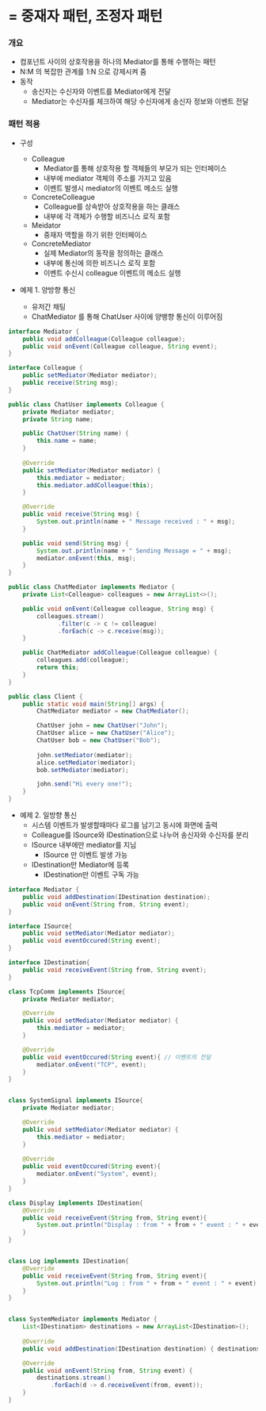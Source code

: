 # = 중재자 패턴, 조정자 패턴

### 개요
- 컴포넌트 사이의 상호작용을 하나의 Mediator를 통해 수행하는 패턴
- N:M 의 복잡한 관계를 1:N 으로 강제시켜 줌
- 동작
  - 송신자는 수신자와 이벤트를 Mediator에게 전달
  - Mediator는 수신자를 체크하여 해당 수신자에게 송신자 정보와 이벤트 전달


### 패턴 적용
- 구성
  - Colleague
    - Mediator를 통해 상호작용 할 객체들의 부모가 되는 인터페이스
    - 내부에 mediator 객체의 주소를 가지고 있음
    - 이벤트 발생시 mediator의 이벤트 메소드 실행
  - ConcreteColleague
    - Colleague를 상속받아 상호작용을 하는 클래스
    - 내부에 각 객체가 수행할 비즈니스 로직 포함
  - Meidator
    - 중재자 역할을 하기 위한 인터페이스
  - ConcreteMediator
    - 실제 Mediator의 동작을 정의하는 클래스
    - 내부에 통신에 의한 비즈니스 로직 포함
    - 이벤트 수신시 colleague 이벤트의 메소드 실행

- 예제 1. 양방향 통신
  - 유저간 채팅
  - ChatMediator 를 통해 ChatUser 사이에 양뱅향 통신이 이루어짐
  
```java
interface Mediator {
    public void addColleague(Colleague colleague);
    public void onEvent(Colleague colleague, String event);
}

interface Colleague {
    public setMediator(Mediator mediator);
    public receive(String msg);
}

public class ChatUser implements Colleague {
    private Mediator mediator;
    private String name;

    public ChatUser(String name) {
        this.name = name;
    }
    
    @Override
    public setMediator(Mediator mediator) {
        this.mediator = mediator;
        this.mediator.addColleague(this);
    }

    @Override
    public void receive(String msg) {
        System.out.println(name + " Message received : " + msg);
    }

    public void send(String msg) {
        System.out.println(name + " Sending Message = " + msg);
        mediator.onEvent(this, msg);
    }
}

public class ChatMediator implements Mediator {
    private List<Colleague> colleagues = new ArrayList<>();

    public void onEvent(Colleague colleague, String msg) {
        colleagues.stream()
              .filter(c -> c != colleague)
              .forEach(c -> c.receive(msg));
    }

    public ChatMediator addColleague(Colleague colleague) {
        colleagues.add(colleague);
        return this;
    }
}

public class Client {
    public static void main(String[] args) {
        ChatMediator mediator = new ChatMediator();

        ChatUser john = new ChatUser("John");
        ChatUser alice = new ChatUser("Alice");
        ChatUser bob = new ChatUser("Bob");
        
        john.setMediator(mediator);
        alice.setMediator(mediator);
        bob.setMediator(mediator);

        john.send("Hi every one!");
    }
}
```
  
    
    
- 예제 2. 일방향 통신
  - 시스템 이벤트가 발생할때마다 로그를 남기고 동시에 화면에 출력
  - Colleague를 ISource와 IDestination으로 나누어 송신자와 수신자를 분리
  - ISource 내부에만 mediator를 지님
    - ISource 만 이벤트 발생 가능
  - IDestination만 Mediator에 등록
    - IDestination만 이벤트 구독 가능
```java
interface Mediator {
    public void addDestination(IDestination destination);
    public void onEvent(String from, String event);
}

interface ISource{ 
    public void setMediator(Mediator mediator); 
    public void eventOccured(String event);
}

interface IDestination{
    public void receiveEvent(String from, String event); 
}

class TcpComm implements ISource{
    private Mediator mediator;

    @Override
    public void setMediator(Mediator mediator) {
        this.mediator = mediator;
    }

    @Override
    public void eventOccured(String event){ // 이벤트의 전달
        mediator.onEvent("TCP", event);
    }
}


class SystemSignal implements ISource{
    private Mediator mediator;

    @Override
    public void setMediator(Mediator mediator) {
        this.mediator = mediator;
    }
    
    @Override
    public void eventOccured(String event){
        mediator.onEvent("System", event);
    }
}

class Display implements IDestination{
    @Override
    public void receiveEvent(String from, String event){
        System.out.println("Display : from " + from + " event : " + event);
    }
}


class Log implements IDestination{
    @Override
    public void receiveEvent(String from, String event){
        System.out.println("Log : from " + from + " event : " + event);
    }
}


class SystemMediator implements Mediator {
    List<IDestination> destinations = new ArrayList<IDestination>();
    
    @Override
    public void addDestination(IDestination destination) { destinations.add(destination); }

    @Override
    public void onEvent(String from, String event) {
        destinations.stream()
            .forEach(d -> d.receiveEvent(from, event));
    }
}
```
